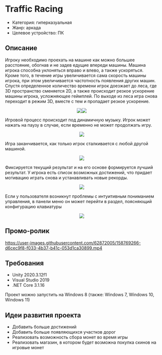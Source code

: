 # Traffic Racing
* Категория: гиперказуальная
* Жанр: аркада 
* Целевое устройство: ПК
## Описание
Игроку необходимо проехать на машине как можно большее расстояние, обогнав и не задев едущие впереди машины. Машина игрока способна уклоняться вправо и влево, а также ускоряться. Кроме того, в течение игры увеличивается сама скорость машины игрока, при этом увеличивается частотность появления других машин. Спустя определенное количество времени игрок доезжает до леса, где 3D пространство сменяется 2D, а также происходит резкое ускорение машины игрока, усложняющее геймплей. По выходе из леса игра снова переходит в режим 3D, вместе с тем и пропадает резкое ускорение.

<p align="center"><img src="https://user-images.githubusercontent.com/62872005/158083874-75a025c3-c02c-4cff-b9ca-b6518445c2ce.png"><img src="https://user-images.githubusercontent.com/62872005/158084136-8fd388d7-9d7e-4871-9f12-036a03326980.png"></p>

Игровой процесс происходит под динамичную музыку. Игрок может нажать на паузу в случае, если временно не может продолжать игру.

<p align="center"><img src="https://user-images.githubusercontent.com/62872005/158438030-3abb3c4f-46b0-4144-ae97-dfd74ca5a4be.png"></p>

Игра заканчивается, как только игрок сталкивается с любой другой машиной.

<p align="center"><img src="https://user-images.githubusercontent.com/62872005/158084282-e597f0c1-ae08-463b-80d7-f5615462f2f3.png"></p>

Фиксируется текущий результат и на его основе формируется лучший результат. У игрока есть список возможных достижений, что придает мотивацию играть снова и устанавливать новые рекорды.

<p align="center"><img src="https://user-images.githubusercontent.com/62872005/158084323-bfb7a4c5-575d-4a34-9bb3-4ada7238f0a7.png"></p>

Если у пользователя возникнут проблемы с интуитивным пониманием управления, в панели меню он может перейти в раздел, поясняющий конфигурацию клавиатуры

<p align="center"><img src="https://user-images.githubusercontent.com/62872005/158443785-fe5d824c-423f-41c1-9418-64d16e1b8bf5.png"></p>

## Промо-ролик
https://user-images.githubusercontent.com/62872005/158769266-d6cec9f8-f033-4b37-b41c-053d1ca30899.mp4


## Требования
* Unity 2020.3.12f1
* Visual Studio 2019
* .NET Core 3.1.16

Проект можно запустить на Windows 8 (также: Windows 7, Windows 10, Windows 11)

## Идеи развития проекта
* Добавить больше достижений
* Добавить больше появляющихся участков дорог
* Реализовать возможность сбора монет во время игры
* Реализовать магазин, в котором будет возможна покупка скинов на игровые монет

